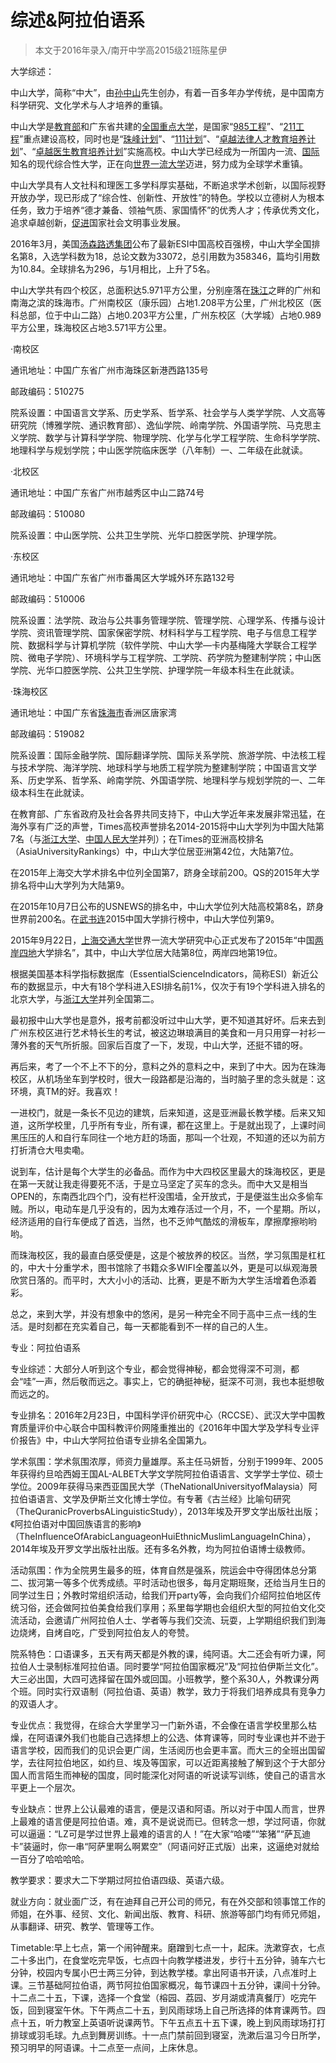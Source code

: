 
# 综述&阿拉伯语系  

> 本文于2016年录入/南开中学高2015级21班陈星伊  

大学综述：

中山大学，简称“中大”，由[孙中山][0]先生创办，有着一百多年办学传统，是中国南方科学研究、文化学术与人才培养的重镇。

中山大学是[教育部][1]和广东省共建的[全国重点大学][2]，是国家“[985工程][3]”、“[211工程][4]”重点建设高校，同时也是“[珠峰计划][5]”、“[111计划][6]”、“[卓越法律人才教育培养计划][7]”、“[卓越医生教育培养计划][8]”实施高校。中山大学已经成为一所国内一流、[国际][9]知名的现代综合性大学，正在向[世界一流大学][10]迈进，努力成为全球学术重镇。

中山大学具有人文社科和理医工多学科厚实基础，不断追求学术创新，以国际视野开放办学，现已形成了“综合性、创新性、开放性”的特色。学校以立德树人为根本任务，致力于培养“德才兼备、领袖气质、家国情怀”的优秀人才；传承优秀文化，追求卓越创新，[促进][11]国家社会文明事业发展。

2016年3月，美国[汤森路透集团][12]公布了最新ESI中国高校百强榜，中山大学全国排名第8，入选学科数为18，总论文数为33072，总引用数为358346，篇均引用数为10.84。全球排名为296，与1月相比，上升了5名。

中山大学共有四个校区，总面积达5.971平方公里，分别座落在[珠江][13]之畔的广州和南海之滨的珠海市。广州南校区（康乐园）占地1.208平方公里，广州北校区（医科总部，位于中山二路）占地0.203平方公里，广州东校区（大学城）占地0.989平方公里，珠海校区占地3.571平方公里。

·南校区

通讯地址：中国广东省广州市海珠区新港西路135号

邮政编码：510275

院系设置：中国语言文学系、历史学系、哲学系、社会学与人类学学院、人文高等研究院（博雅学院、通识教育部）、逸仙学院、岭南学院、外国语学院、马克思主义学院、数学与计算科学学院、物理学院、化学与化学工程学院、生命科学学院、地理科学与规划学院；中山医学院临床医学（八年制）一、二年级在此就读。

·北校区

通讯地址：中国广东省广州市越秀区中山二路74号

邮政编码：510080

院系设置：中山医学院、公共卫生学院、光华口腔医学院、护理学院。

·东校区

通讯地址：中国广东省广州市番禺区大学城外环东路132号

邮政编码：510006

院系设置：法学院、政治与公共事务管理学院、管理学院、心理学系、传播与设计学院、资讯管理学院、国家保密学院、材料科学与工程学院、电子与信息工程学院、数据科学与计算机学院（软件学院、中山大学—卡内基梅隆大学联合工程学院、微电子学院）、环境科学与工程学院、工学院、药学院为整建制学院；中山医学院、光华口腔医学院、公共卫生学院、护理学院一年级本科生在此就读。



·珠海校区

通讯地址：中国广东省[珠海市][14]香洲区唐家湾

邮政编码：519082

院系设置：国际金融学院、国际翻译学院、国际关系学院、旅游学院、中法核工程与技术学院、海洋学院、地球科学与地质工程学院为整建制学院；中国语言文学系、历史学系、哲学系、岭南学院、外国语学院、地理科学与规划学院的一、二年级本科生在此就读。



在教育部、广东省政府及社会各界共同支持下，中山大学近年来发展非常迅猛，在海外享有广泛的声誉，Times高校声誉排名2014-2015将中山大学列为中国大陆第7名（与[浙江大学][15]、[中国人民大学][16]并列）；在Times的亚洲高校排名（AsiaUniversityRankings）中，中山大学位居亚洲第42位，大陆第7位。

在2015年上海交大学术排名中位列全国第7，跻身全球前200。QS的2015年大学排名将中山大学列为大陆第9。

在2015年10月7日公布的USNEWS的排名中，中山大学位列大陆高校第8名，跻身世界前200名。在[武书连][17]2015中国大学排行榜中，中山大学位列第9。

2015年9月22日，[上海交通大学][18]世界一流大学研究中心正式发布了2015年“中国[两岸四地][19]大学排名”，其中，中山大学位居大陆第8位，两岸四地第19位。

根据美国基本科学指标数据库（EssentialScienceIndicators，简称ESI）新近公布的数据显示，中大有18个学科进入ESI排名前1%，仅次于有19个学科进入排名的北京大学，与[浙江大学][15]并列全国第二。



最初报中山大学也是意外，报考前都没听过中山大学，更不知道其好坏。后来去到广州东校区进行艺术特长生的考试，被这边琳琅满目的美食和一月只用穿一衬衫一薄外套的天气所折服。回家后百度了一下，发现，中山大学，还挺不错的呀。

再后来，考了一个不上不下的分，意料之外的意料之中，来到了中大。因为在珠海校区，从机场坐车到学校时，很大一段路都是沿海的，当时脑子里的念头就是：这环境，真TM的好。我喜欢！

一进校门，就是一条长不见边的建筑，后来知道，这是亚洲最长教学楼。后来又知道，这所学校里，几乎所有专业，所有课，都在这里上。于是就出现了，上课时间黑压压的人和自行车同往一个地方赶的场面，那叫一个壮观，不知道的还以为前方打折清仓大甩卖嘞。

说到车，估计是每个大学生的必备品。而作为中大四校区里最大的珠海校区，更是在第一天就让我走得要死不活，于是立马坚定了买车的念头。而中大又是相当OPEN的，东南西北四个门，没有栏杆没围墙，全开放式，于是便滋生出众多偷车贼。所以，电动车是几乎没有的，因为太难存活过一个月，不，一个星期。所以，经济适用的自行车便成了首选，当然，也不乏帅气酷炫的滑板车，摩擦摩擦哟哟哟。

而珠海校区，我的最直白感受便是，这是个被放养的校区。当然，学习氛围是杠杠的，中大十分重学术，图书馆除了书籍众多WIFI全覆盖以外，更是可以纵观海景欣赏日落的。而平时，大大小小的活动、比赛，更是不断为大学生活增着色添着彩。

总之，来到大学，并没有想象中的悠闲，是另一种完全不同于高中三点一线的生活。是时刻都在充实着自己，每一天都能看到不一样的自己的人生。







专业：阿拉伯语系

专业综述：大部分人听到这个专业，都会觉得神秘，都会觉得深不可测，都会“哇”一声，然后敬而远之。事实上，它的确挺神秘，挺深不可测，我也本挺想敬而远之的。

专业排名：2016年2月23日，中国科学评价研究中心（RCCSE）、武汉大学中国教育质量评价中心联合中国科教评价网隆重推出的《2016年中国大学及学科专业评价报告》中，中山大学阿拉伯语专业排名全国第九。

学术氛围：学术氛围浓厚，师资力量雄厚。系主任马妍哲，分别于1999年、2005年获得约旦哈西姆王国AL-ALBET大学文学院阿拉伯语语言、文学学士学位、硕士学位。2009年获得马来西亚国民大学（TheNationalUniversityofMalaysia）阿拉伯语语言、文学及伊斯兰文化博士学位。有专著《古兰经》比喻句研究（TheQuranicProverbsALinguisticStudy），2013年埃及开罗文学出版社出版；《阿拉伯语对中国回族语言的影响》（TheInfluenceOfArabicLanguageonHuiEthnicMuslimLanguageInChina），2014年埃及开罗文学出版社出版。还有多名外教，均为阿拉伯语博士级教师。

活动氛围：作为全院男生最多的班，体育自然是强系，院运会中夺得团体总分第二、拔河第一等多个优秀成绩。平时活动也很多，每月定期班聚，还给当月生日的同学过生日；外教时常组织活动，给我们开party等，会向我们介绍阿拉伯地区传统习俗，还会做阿拉伯美食给我们享用；系里每学期也会组织大型的阿拉伯文化交流活动，会邀请广州阿拉伯人士、学者等与我们交流、玩耍，上学期组织我们到海边烧烤，自烤自吃，广受到阿拉伯友人的夸赞。

院系特色：口语课多，五天有两天都是外教的课，纯阿语。大二还会有听力课，阿拉伯人士录制标准阿拉伯语。同时要学“阿拉伯国家概况”及“阿拉伯伊斯兰文化”。大三必出国，大四可选择留在国外或回国。小班教学，整个系30人，外教课分两个班。同时实行双语制（阿拉伯语、英语）教学，致力于将我们培养成具有竞争力的双语人才。

专业优点：我觉得，在综合大学里学习一门新外语，不会像在语言学校里那么枯燥，在阿语课外我们也能自己选择想上的公选、体育课等，同时专业课也并不逊于语言学校，因而我们的见识会更广阔，生活阅历也会更丰富。而大三的全班出国留学，去往阿拉伯地区，如约旦、埃及等国家，可以近距离接触了解到这个于大部分国人而言陌生而神秘的国度，同时能深化对阿语的听说读写训练，使自己的语言水平更上一个层次。

专业缺点：世界上公认最难的语言，便是汉语和阿语。所以对于中国人而言，世界上最难的语言便是阿拉伯语。难，真不是说说而已。但转念一想，学过阿语，你就可以逼逼：“LZ可是学过世界上最难的语言的人！”在大家“哈喽”“笨猪”“萨瓦迪卡”装逼时，你一串“阿萨里啊么啊累空”（阿语问好正式版）出来，这逼绝对就给一百分了哈哈哈哈。

教学要求：要求大二下学期过阿拉伯语四级、英语六级。

就业方向：就业面广泛，有在迪拜自己开公司的师兄，有在外交部和领事馆工作的师姐，在外事、经贸、文化、新闻出版、教育、科研、旅游等部门均有师兄师姐，从事翻译、研究、教学、管理等工作。

Timetable:早上七点，第一个闹钟醒来。磨蹭到七点一十，起床。洗漱穿衣，七点二十多出门，在食堂吃完早饭，七点四十向教学楼进发，步行十五分钟，骑车六七分钟，校园内专属小巴士两三分钟，到达教学楼。拿出阿语书开读，八点准时上课。三节基础阿拉伯语，两节阿拉伯国家概况，每节课四十五分钟，课间十分钟。十二点二十五，下课，选择一个食堂（榕园、荔园、岁月湖或清真餐厅）吃完午饭，回到寝室午休。下午两点二十五，到风雨球场上自己所选择的体育课两节。四点十五，听力教室上英语听说课两节。下午五点五十五下课，晚上到风雨球场打打排球或羽毛球。九点到舞房训练。十一点门禁前回到寝室，洗漱后温习今日所学，预习明早的阿语课。十二点至一点间，上床休息。











[0]:http://baike.baidu.com/subview/2559/13633899.htm
[1]:http://baike.baidu.com/view/9228.htm
[2]:http://baike.baidu.com/view/1564120.htm
[3]:http://baike.baidu.com/view/59436.htm
[4]:http://baike.baidu.com/view/7085.htm
[5]:http://baike.baidu.com/view/3025222.htm
[6]:http://baike.baidu.com/view/662147.htm
[7]:http://baike.baidu.com/view/5473530.htm
[8]:http://baike.baidu.com/view/8677737.htm
[9]:http://baike.baidu.com/view/41732.htm
[10]:http://baike.baidu.com/view/1172620.htm
[11]:http://baike.baidu.com/view/833280.htm
[12]:http://baike.baidu.com/view/6657863.htm
[13]:http://baike.baidu.com/view/32449.htm
[14]:http://baike.baidu.com/view/116030.htm
[15]:http://baike.baidu.com/view/2548.htm
[16]:http://baike.baidu.com/view/3216.htm
[17]:http://baike.baidu.com/view/163202.htm
[18]:http://baike.baidu.com/view/2784.htm
[19]:http://baike.baidu.com/view/1431348.htm
